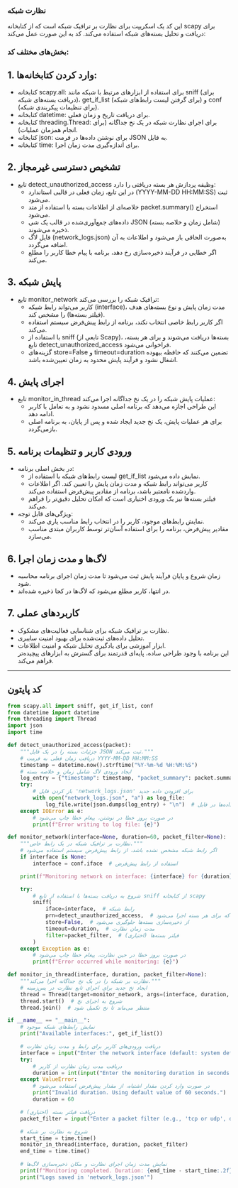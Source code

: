 ### نظارت شبکه
این کد یک اسکریپت برای نظارت بر ترافیک شبکه است که از کتابخانه scapy برای دریافت و تحلیل بسته‌های شبکه استفاده می‌کند. کد به این صورت عمل می‌کند:
### بخش‌های مختلف کد:
## 1. وارد کردن کتابخانه‌ها:
- کتابخانه scapy.all: برای استفاده از ابزارهای مرتبط با شبکه مانند sniff (برای دریافت بسته‌های شبکه)، get_if_list (برای گرفتن لیست رابط‌های شبکه) و conf (برای تنظیمات پیکربندی شبکه).
- کتابخانه datetime: برای دریافت تاریخ و زمان فعلی.
- کتابخانه threading.Thread: برای اجرای نظارت شبکه در یک نخ جداگانه (برای انجام همزمان عملیات).
- کتابخانه json: برای نوشتن داده‌ها در فرمت JSON به فایل.
- کتابخانه time: برای اندازه‌گیری مدت زمان اجرا.
## 2. تشخیص دسترسی غیرمجاز
- تابع detect_unauthorized_access وظیفه پردازش هر بسته دریافتی را دارد:
    - در این تابع، زمان فعلی در قالبی استاندارد (YYYY-MM-DD HH:MM:SS) ثبت می‌شود.
    - خلاصه‌ای از اطلاعات بسته با استفاده از متد packet.summary() استخراج می‌شود.
    - داده‌های جمع‌آوری‌شده در قالب یک شی JSON (شامل زمان و خلاصه بسته) ذخیره می‌شوند.
    - فایل لاگ (network_logs.json) به‌صورت الحاقی باز می‌شود و اطلاعات به آن اضافه می‌گردد.
    - اگر خطایی در فرآیند ذخیره‌سازی رخ دهد، برنامه با پیام خطا کاربر را مطلع می‌کند.
## 3. پایش شبکه
- تابع monitor_network ترافیک شبکه را بررسی می‌کند:
   - کاربر می‌تواند رابط شبکه (interface)، مدت زمان پایش و نوع بسته‌های هدف (فیلتر بسته‌ها) را مشخص کند.
   - اگر کاربر رابط خاصی انتخاب نکند، برنامه از رابط پیش‌فرض سیستم استفاده می‌کند.
   - با استفاده از sniff (تابعی از Scapy)، بسته‌ها دریافت می‌شوند و برای هر بسته، تابع detect_unauthorized_access فراخوانی می‌شود.
   - گزینه‌های store=False و timeout=duration تضمین می‌کنند که حافظه بیهوده اشغال نشود و فرآیند پایش محدود به زمان تعیین‌شده باشد.
## 4. اجرای پایش
- تابع monitor_in_thread عملیات پایش شبکه را در یک نخ جداگانه اجرا می‌کند:
  - این طراحی اجازه می‌دهد که برنامه اصلی مسدود نشود و به تعامل با کاربر ادامه دهد.
  - برای هر عملیات پایش، یک نخ جدید ایجاد شده و پس از پایان، به برنامه اصلی بازمی‌گردد.
 ## 5. ورودی کاربر و تنظیمات برنامه
- در بخش اصلی برنامه:
  - لیست رابط‌های شبکه با استفاده از get_if_list نمایش داده می‌شود.
  - کاربر می‌تواند رابط شبکه و مدت زمان پایش را تعیین کند. اگر اطلاعات واردشده نامعتبر باشد، برنامه از مقادیر پیش‌فرض استفاده می‌کند.
  - فیلتر بسته‌ها نیز یک ورودی اختیاری است که امکان تحلیل دقیق‌تر را فراهم می‌کند.
- ویژگی‌های قابل توجه:
  - نمایش رابط‌های موجود، کاربر را در انتخاب رابط مناسب یاری می‌کند.
  - مقادیر پیش‌فرض، برنامه را برای استفاده آسان‌تر توسط کاربران مبتدی مناسب می‌سازد.
## 6. لاگ‌ها و مدت زمان اجرا
- زمان شروع و پایان فرآیند پایش ثبت می‌شود تا مدت زمان اجرای برنامه محاسبه شود.
- در انتها، کاربر مطلع می‌شود که لاگ‌ها در کجا ذخیره شده‌اند.
## 7. کاربردهای عملی
- نظارت بر ترافیک شبکه برای شناسایی فعالیت‌های مشکوک.
- تحلیل داده‌های ثبت‌شده برای بهبود امنیت سایبری.
- ابزار آموزشی برای یادگیری تحلیل شبکه و امنیت اطلاعات.<br>
این برنامه با وجود طراحی ساده، پایه‌ای قدرتمند برای گسترش به ابزارهای پیچیده‌تر فراهم می‌کند.
<hr>

## کد پایتون
```python
from scapy.all import sniff, get_if_list, conf
from datetime import datetime
from threading import Thread
import json
import time

def detect_unauthorized_access(packet):
    """جزئیات بسته را در یک فایل JSON ثبت می‌کند."""
    # دریافت زمان فعلی به فرمت YYYY-MM-DD HH:MM:SS
    timestamp = datetime.now().strftime("%Y-%m-%d %H:%M:%S")
    # ایجاد ورودی لاگ شامل زمان و خلاصه بسته
    log_entry = {"timestamp": timestamp, "packet_summary": packet.summary()}
    try:
        # باز کردن فایل 'network_logs.json' برای افزودن داده جدید
        with open("network_logs.json", "a") as log_file:
            log_file.write(json.dumps(log_entry) + "\n")  # نوشتن داده‌ها در فایل JSON
    except IOError as e:
        # در صورت بروز خطا در نوشتن، پیغام خطا چاپ می‌شود
        print(f"Error writing to log file: {e}")

def monitor_network(interface=None, duration=60, packet_filter=None):
    """نظارت بر ترافیک شبکه در یک رابط خاص."""
    # اگر رابط شبکه مشخص نشده باشد، از رابط پیش‌فرض سیستم استفاده می‌شود
    if interface is None:
        interface = conf.iface  # استفاده از رابط پیش‌فرض

    print(f"Monitoring network on interface: {interface} for {duration} seconds")

    try:
        # شروع به دریافت بسته‌ها با استفاده از تابع sniff از کتابخانه scapy
        sniff(
            iface=interface,  # رابط شبکه
            prn=detect_unauthorized_access,  # تابعی که برای هر بسته اجرا می‌شود
            store=False,  # از ذخیره‌سازی بسته‌ها جلوگیری می‌شود
            timeout=duration,  # مدت زمان نظارت
            filter=packet_filter,  # فیلتر بسته‌ها (اختیاری)
        )
    except Exception as e:
        # در صورت بروز خطا در حین نظارت، پیغام خطا چاپ می‌شود
        print(f"Error occurred while monitoring: {e}")

def monitor_in_thread(interface, duration, packet_filter=None):
    """نظارت بر شبکه را در یک نخ جداگانه اجرا می‌کند."""
    # ایجاد نخ جدید برای اجرای تابع نظارت در پس‌زمینه
    thread = Thread(target=monitor_network, args=(interface, duration, packet_filter))
    thread.start()  # شروع به اجرای نخ
    thread.join()  # منتظر می‌ماند تا نخ تکمیل شود

if __name__ == "__main__":
    # نمایش رابط‌های شبکه موجود
    print("Available interfaces:", get_if_list())

    # دریافت ورودی‌های کاربر برای رابط و مدت زمان نظارت
    interface = input("Enter the network interface (default: system default): ") or conf.iface
    try:
        # دریافت مدت زمان نظارت از کاربر
        duration = int(input("Enter the monitoring duration in seconds (default: 60): ") or 60)
    except ValueError:
        # در صورت وارد کردن مقدار اشتباه، از مقدار پیش‌فرض استفاده می‌شود
        print("Invalid duration. Using default value of 60 seconds.")
        duration = 60

    # دریافت فیلتر بسته (اختیاری)
    packet_filter = input("Enter a packet filter (e.g., 'tcp or udp', default: None): ") or None

    # شروع به نظارت بر شبکه
    start_time = time.time()
    monitor_in_thread(interface, duration, packet_filter)
    end_time = time.time()

    # نمایش مدت زمان اجرای نظارت و مکان ذخیره‌سازی لاگ‌ها
    print(f"Monitoring completed. Duration: {end_time - start_time:.2f} seconds")
    print("Logs saved in 'network_logs.json'")

```
